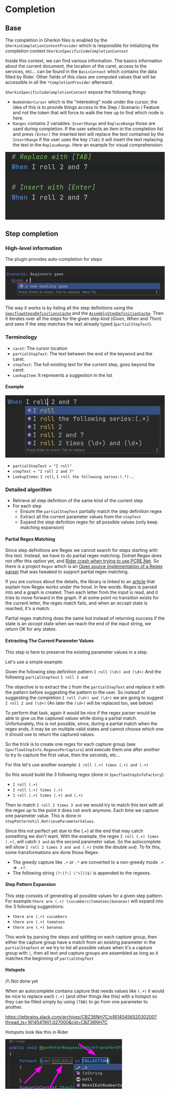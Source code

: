 # Completion

## Base

The completion in Gherkin files is enabled by the `GherkinCompletionContextProvider` which is responsible for initializing the completion context `GherkinSpecificCodeCompletionContext`

Inside this context, we can find various information. The basics information about the current document, the location of the caret, access to the services, etc... can be found in the `BasicContext` which contains the data filled by Rider. Other fields of this class are computed values that will be accessible in all the `*CompletionProvider` afterward.

`GherkinSpecificCodeCompletionContext` expose the following things:
- `NodeUnderCursor` which is the "interesting" node under the cursor, the idea of this is to provide things access to the Step / Scenario / Feature and not the token that will force to walk the tree up to find which node is here.
- `Ranges` contains 2 variables: `InsertRange` and `ReplaceRange` those are used during completion. If the user selects an item in the completion list and press `[Enter]` the inserted text will replace the text contained by the `InsertRange` if the user uses the key `[Tab]` it will insert the text replacing the text in the `ReplaceRange`. Here an example for visual comprehension:

![Example Replace / Insert range](images/completion-insert-replace-range.gif)

## Step completion

### High-level information

The plugin provides auto-completion for steps

![Simple completion example](images/completion-1.png)

The way it works is by listing all the step definitions using the [`SpecflowStepsDefinitionsCache`]() and the [`AssemblyStepDefinitionCache`](). Then it iterates over all the steps for the given step kind (_Given_, _When_ and _Then_) and sees if the step matches the text already typed (`partialStepText`).

### Terminology

- `caret`: The cursor location
- `partialStepText`: The text between the end of the keyword and the caret.
- `stepText`: The full existing text for the current step, goes beyond the caret.
- `LookupItem`: It represents a suggestion in the list

#### Example

![Terminology example](images/completion-details.png)

- `partialStepText = "I roll"`
- `stepText = "I roll 2 and 7"`
- `LookupItems`: `I roll`, `I roll the following series:(.*)` ...

### Detailed algorithm

- Retrieve all step definition of the same kind of the current step
- For each step
  - Ensure the `partialStepText` partially match the step definition regex
  - Extract all the current parameter values from the `stepText`
  - Expand the step definition regex for all possible values (only keep matching expansion)

#### Partial Regex Matching

Since step definitions are Regex we cannot search for steps starting with this text. Instead, we have to do partial regex matching.
Dotnet Regex does not offer this option yet, and [Rider crash when trying to use PCRE.Net](https://youtrack.jetbrains.com/issue/RIDER-59118). So there is a project `Regex` which is an [Open source implementation of a Regex parser](https://github.com/codewitch-honey-crisis/Regex/tree/master/Regex) that was tweaked to support partial regex matching.

If you are curious about the details, the library is linked to an [article](https://www.codeproject.com/Articles/5251476/How-to-Build-a-Regex-Engine-in-Csharp#_articleTop) that explain how Regex works under the hood. In few words: Regex is parsed into and a graph is created. Then each letter from the input is read, and it tries to move forward in the graph. If at some point no transition exists for the current letter, the regex match fails, and when an _accept_ state is reached, it's a match.

Partial regex matching does the same but instead of returning success if the state is an _accept_ state when we reach the end of the input string, we return OK for any states.

#### Extracting The Current Parameter Values

This step is here to preserve the existing parameter values in a step.

Let's use a simple example:

Given the following step definition pattern `I roll (\d+) and (\d+)`
And the following `partialStepText` `I roll 2 and`

The objective is to extract the `2` from the `partialStepText` and replace it with the pattern before suggesting the pattern to the user. So instead of suggesting the completion `I roll (\d+) and (\d+)` we are going to suggest `I roll 2 and (\d+)`  (An later the `(\d+)` will be replaced too, see below)

To perform that task, again it would be nice if the regex parser would be able to give us the captured values while doing a partial match. Unfortunately, this is not possible, since, during a partial match when the regex ends, it may be on multiple valid states and cannot choose which one it should use to return the captured values.

So the trick is to create one regex for each capture group (see `SpecflowStepInfo.RegexesPerCapture`) and execute them one after another to try to capture the first value, then the seconds, etc...

For this let's use another example: `I roll (.+) times (.+) and (.+)`

So this would build the 3 following regex (done in `SpecflowStepInfoFactory`):

- `I roll (.+)`
- `I roll (.+) times (.+)`
- `I roll (.+) times (.+) and (.+)`

Then to match `I roll 2 times 3 and` we would try to match this text with all the regex up to the point it does not work anymore. Each time we capture one parameter value. This is done in `StepPatternUtil.RetrieveParameterValues`.

Since this not perfect yet due to the (.+) at the end that may catch something we don't want.
With the example, the regex `I roll (.+) times (.+)`, will catch `3 and` as the second parameter value. So the autocomplete will show `I roll 2 times 3 and and (.+)` (note the double `and`). To fix this, some transformations are done those Regex:
- The greedy capture like `.+` or `.*` are converted to a non-greedy mode `.+` => `.+?`.
- The following string `(?:(?:[ \">])|$)` is appended to the regexes.

#### Step Pattern Expansion

This step consists of generating all possible values for a given step pattern. For example:`there are (.+) (cucumbers|tomatoes|bananas)` will expand into the 3 following suggestions:

- `there are (.+) cucumbers`
- `there are (.+) tomatoes`
- `there are (.+) bananas`

This work by parsing the steps and splitting on each capture group, then either the capture group have a match from an existing parameter in the `partialStepText` or we try to list all possible values when it's a capture group with `|`, then all text and capture groups are assembled as long as it matches the beginning of `partialStepText`

#### Hotspots

/!\ Not done yet

When an autocomplete contains capture that needs values like `(.+)` it would be nice to replace each `(.+)` (and other things like this) with a hotspot so they can be filled simply by using `[TAB]` to go from one parameter to another.

https://jetbrains.slack.com/archives/CBZ36NH7C/p1614545652030200?thread_ts=1614541901.027000&cid=CBZ36NH7C

Hotspots look like this in Rider

![Hotstpot example](images/hotspot.png)
